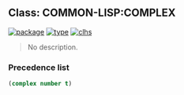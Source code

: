 ## Class: COMMON-LISP:COMPLEX
[![package](https://img.shields.io/badge/Package-COMMON--LISP-5f9ea0.svg?style=social&colorA=999999)](../) [![type](https://img.shields.io/badge/Type-Class-5f9ea0.svg?style=social&colorA=999999)](../#class) [![clhs](https://img.shields.io/badge/CLHS-COMPLEX-5f9ea0.svg?style=social&colorA=999999)](http://www.lispworks.com/documentation/HyperSpec/Body/a_comple.htm) 

> No description.

### Precedence list
```cl
(complex number t)
```
